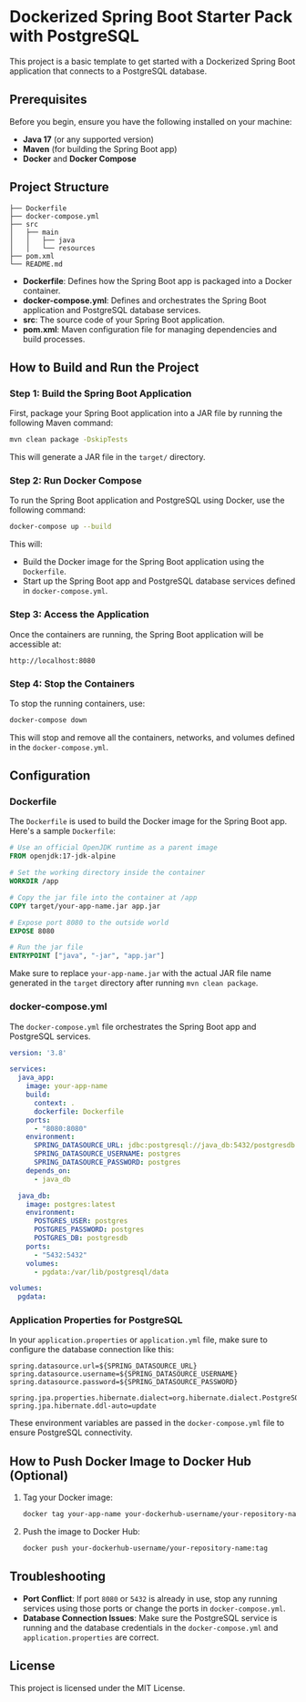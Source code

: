 
# Dockerized Spring Boot Starter Pack with PostgreSQL

This project is a basic template to get started with a Dockerized Spring Boot application that connects to a PostgreSQL database.

## Prerequisites

Before you begin, ensure you have the following installed on your machine:

- **Java 17** (or any supported version)
- **Maven** (for building the Spring Boot app)
- **Docker** and **Docker Compose**

## Project Structure

```
├── Dockerfile
├── docker-compose.yml
├── src
│   ├── main
│   │   ├── java
│   │   └── resources
├── pom.xml
└── README.md
```

- **Dockerfile**: Defines how the Spring Boot app is packaged into a Docker container.
- **docker-compose.yml**: Defines and orchestrates the Spring Boot application and PostgreSQL database services.
- **src**: The source code of your Spring Boot application.
- **pom.xml**: Maven configuration file for managing dependencies and build processes.

## How to Build and Run the Project

### Step 1: Build the Spring Boot Application

First, package your Spring Boot application into a JAR file by running the following Maven command:

```bash
mvn clean package -DskipTests
```

This will generate a JAR file in the `target/` directory.

### Step 2: Run Docker Compose

To run the Spring Boot application and PostgreSQL using Docker, use the following command:

```bash
docker-compose up --build
```

This will:
- Build the Docker image for the Spring Boot application using the `Dockerfile`.
- Start up the Spring Boot app and PostgreSQL database services defined in `docker-compose.yml`.

### Step 3: Access the Application

Once the containers are running, the Spring Boot application will be accessible at:

```
http://localhost:8080
```

### Step 4: Stop the Containers

To stop the running containers, use:

```bash
docker-compose down
```

This will stop and remove all the containers, networks, and volumes defined in the `docker-compose.yml`.

## Configuration

### Dockerfile

The `Dockerfile` is used to build the Docker image for the Spring Boot app. Here's a sample `Dockerfile`:

```dockerfile
# Use an official OpenJDK runtime as a parent image
FROM openjdk:17-jdk-alpine

# Set the working directory inside the container
WORKDIR /app

# Copy the jar file into the container at /app
COPY target/your-app-name.jar app.jar

# Expose port 8080 to the outside world
EXPOSE 8080

# Run the jar file
ENTRYPOINT ["java", "-jar", "app.jar"]
```

Make sure to replace `your-app-name.jar` with the actual JAR file name generated in the `target` directory after running `mvn clean package`.

### docker-compose.yml

The `docker-compose.yml` file orchestrates the Spring Boot app and PostgreSQL services.

```yaml
version: '3.8'

services:
  java_app:
    image: your-app-name
    build:
      context: .
      dockerfile: Dockerfile
    ports:
      - "8080:8080"
    environment:
      SPRING_DATASOURCE_URL: jdbc:postgresql://java_db:5432/postgresdb
      SPRING_DATASOURCE_USERNAME: postgres
      SPRING_DATASOURCE_PASSWORD: postgres
    depends_on:
      - java_db

  java_db:
    image: postgres:latest
    environment:
      POSTGRES_USER: postgres
      POSTGRES_PASSWORD: postgres
      POSTGRES_DB: postgresdb
    ports:
      - "5432:5432"
    volumes:
      - pgdata:/var/lib/postgresql/data

volumes:
  pgdata:
```

### Application Properties for PostgreSQL

In your `application.properties` or `application.yml` file, make sure to configure the database connection like this:

```properties
spring.datasource.url=${SPRING_DATASOURCE_URL}
spring.datasource.username=${SPRING_DATASOURCE_USERNAME}
spring.datasource.password=${SPRING_DATASOURCE_PASSWORD}

spring.jpa.properties.hibernate.dialect=org.hibernate.dialect.PostgreSQLDialect
spring.jpa.hibernate.ddl-auto=update
```

These environment variables are passed in the `docker-compose.yml` file to ensure PostgreSQL connectivity.

## How to Push Docker Image to Docker Hub (Optional)

1. Tag your Docker image:
   ```bash
   docker tag your-app-name your-dockerhub-username/your-repository-name:tag
   ```

2. Push the image to Docker Hub:
   ```bash
   docker push your-dockerhub-username/your-repository-name:tag
   ```

## Troubleshooting

- **Port Conflict**: If port `8080` or `5432` is already in use, stop any running services using those ports or change the ports in `docker-compose.yml`.
- **Database Connection Issues**: Make sure the PostgreSQL service is running and the database credentials in the `docker-compose.yml` and `application.properties` are correct.

## License

This project is licensed under the MIT License.
